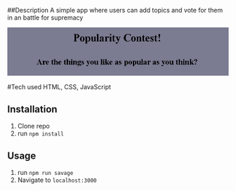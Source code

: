 ##Description
A simple app where users can add topics and vote for them in an battle for supremacy

![21 Savage](public/popContest.jpg)

#Tech used 
HTML, CSS, JavaScript

## Installation

1. Clone repo
2. run `npm install`

## Usage

1. run `npm run savage`
2. Navigate to `localhost:3000`
